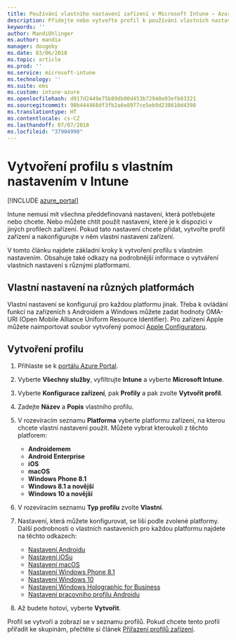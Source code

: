 ```yaml
---
title: Používání vlastního nastavení zařízení v Microsoft Intune – Azure | Microsoft Docs
description: Přidejte nebo vytvořte profil k používání vlastních nastavení pro zařízení s Windows, Androidem a iOSem pomocí Microsoft Intune
keywords: ''
author: MandiOhlinger
ms.author: mandia
manager: dougeby
ms.date: 03/06/2018
ms.topic: article
ms.prod: ''
ms.service: microsoft-intune
ms.technology: ''
ms.suite: ems
ms.custom: intune-azure
ms.openlocfilehash: d917d2449e75b89db00d453b72940a93efb03321
ms.sourcegitcommit: 98b444468df3fb2a6e8977ce5eb9d238610d4398
ms.translationtype: HT
ms.contentlocale: cs-CZ
ms.lasthandoff: 07/07/2018
ms.locfileid: "37904998"
---
```

# <a name="create-a-profile-with-custom-settings-in-intune"></a>Vytvoření profilu s vlastním nastavením v Intune

[!INCLUDE [azure_portal](./includes/azure_portal.md)]

Intune nemusí mít všechna předdefinovaná nastavení, která potřebujete nebo chcete. Nebo můžete chtít použít nastavení, které je k dispozici v jiných profilech zařízení. Pokud tato nastavení chcete přidat, vytvořte profil zařízení a nakonfigurujte v něm vlastní nastavení zařízení.

V tomto článku najdete základní kroky k vytvoření profilu s vlastním nastavením. Obsahuje také odkazy na podrobnější informace o vytváření vlastních nastavení s různými platformami.

## <a name="custom-settings-on-different-platforms"></a>Vlastní nastavení na různých platformách
Vlastní nastavení se konfigurují pro každou platformu jinak. Třeba k ovládání funkcí na zařízeních s Androidem a Windows můžete zadat hodnoty OMA-URI (Open Mobile Alliance Uniform Resource Identifier). Pro zařízení Apple můžete naimportovat soubor vytvořený pomocí [Apple Configuratoru](https://itunes.apple.com/us/app/apple-configurator-2/id1037126344?mt=12).

## <a name="create-the-profile"></a>Vytvoření profilu

1. Přihlaste se k [portálu Azure Portal](https://portal.azure.com).
2. Vyberte **Všechny služby**, vyfiltrujte **Intune** a vyberte **Microsoft Intune**.
3. Vyberte **Konfigurace zařízení**, pak **Profily** a pak zvolte **Vytvořit profil**.
4. Zadejte **Název** a **Popis** vlastního profilu.
5. V rozevíracím seznamu **Platforma** vyberte platformu zařízení, na kterou chcete vlastní nastavení použít. Můžete vybrat kteroukoli z těchto platforem:

    - **Androidemem**
    - **Android Enterprise**
    - **iOS**
    - **macOS**
    - **Windows Phone 8.1**
    - **Windows 8.1 a novější**
    - **Windows 10 a novější**

6. V rozevíracím seznamu **Typ profilu** zvolte **Vlastní**.
7. Nastavení, která můžete konfigurovat, se liší podle zvolené platformy. Další podrobnosti o vlastních nastaveních pro každou platformu najdete na těchto odkazech:

    - [Nastavení Androidu](custom-settings-android.md)
    - [Nastavení iOSu](custom-settings-ios.md)
    - [Nastavení macOS](custom-settings-macos.md)
    - [Nastavení Windows Phone 8.1](custom-settings-windows-phone-8-1.md)
    - [Nastavení Windows 10](custom-settings-windows-10.md)
    - [Nastavení Windows Holographic for Business](custom-settings-windows-holographic.md)
    - [Nastavení pracovního profilu Androidu](custom-settings-android-for-work.md)

8. Až budete hotoví, vyberte **Vytvořit**.

Profil se vytvoří a zobrazí se v seznamu profilů. Pokud chcete tento profil přiřadit ke skupinám, přečtěte si článek [Přiřazení profilů zařízení](device-profile-assign.md).

